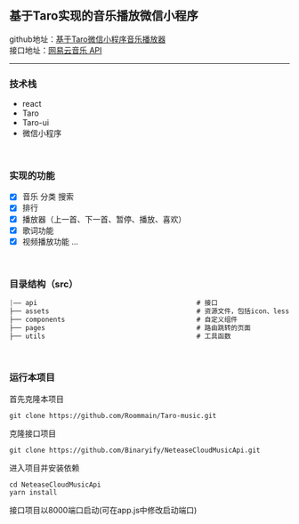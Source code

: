 ## 基于Taro实现的音乐播放微信小程序

github地址：[基于Taro微信小程序音乐播放器](https://github.com/Roommain/Taro-music)  
接口地址：[网易云音乐 API](https://binaryify.github.io/NeteaseCloudMusicApi/#/)
<hr/>

### 技术栈
 - react 
 - Taro
 - Taro-ui
 - 微信小程序

<br/>


### 实现的功能
- [x] 音乐 分类 搜索
- [x] 排行
- [x] 播放器（上一首、下一首、暂停、播放、喜欢）
- [x] 歌词功能
- [x] 视频播放功能
 ...
<br/>

### 目录结构（src）

```javascript
|—— api                                        # 接口
├── assets                                     # 资源文件，包括icon、less公共文件                     
├── components                                 # 自定义组件
├── pages                                      # 路由跳转的页面
├── utils                                      # 工具函数                          
```

<br/>


### 运行本项目
首先克隆本项目

```shell
git clone https://github.com/Roommain/Taro-music.git
```


克隆接口项目

```shell
git clone https://github.com/Binaryify/NeteaseCloudMusicApi.git
```

进入项目并安装依赖

```
cd NeteaseCloudMusicApi
yarn install 
```

接口项目以8000端口启动(可在app.js中修改启动端口)

<br/>


<br/>

